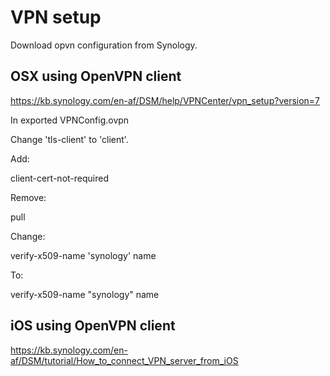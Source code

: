 # VPN setup

Download opvn configuration from Synology.

## OSX using OpenVPN client

https://kb.synology.com/en-af/DSM/help/VPNCenter/vpn_setup?version=7

In exported VPNConfig.ovpn

Change 'tls-client' to 'client'.

Add:

  client-cert-not-required

Remove:

  pull

Change:

  verify-x509-name 'synology' name

To:

  verify-x509-name "synology" name

## iOS using OpenVPN client

https://kb.synology.com/en-af/DSM/tutorial/How_to_connect_VPN_server_from_iOS
